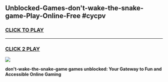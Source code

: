 
## Unblocked-Games-don't-wake-the-snake-game-Play-Online-Free #cycpv
<h3>
<a href="https://us.freeplayer.one?title=don't-wake-the-snake-game&ref=10M">CLICK TO PLAY</a></h3>
<hr>

<h3>
<a href="https://us.freeplayer.one?title=don't-wake-the-snake-game&ref=10M">CLICK 2 PLAY</a>
  
</h3>

<a href="https://us.freeplayer.one?title=don't-wake-the-snake-game&ref=10M"><img src="https://clearcache.store/games.png"></a>


**don't-wake-the-snake-game games unblocked: Your Gateway to Fun and Accessible Online Gaming**
